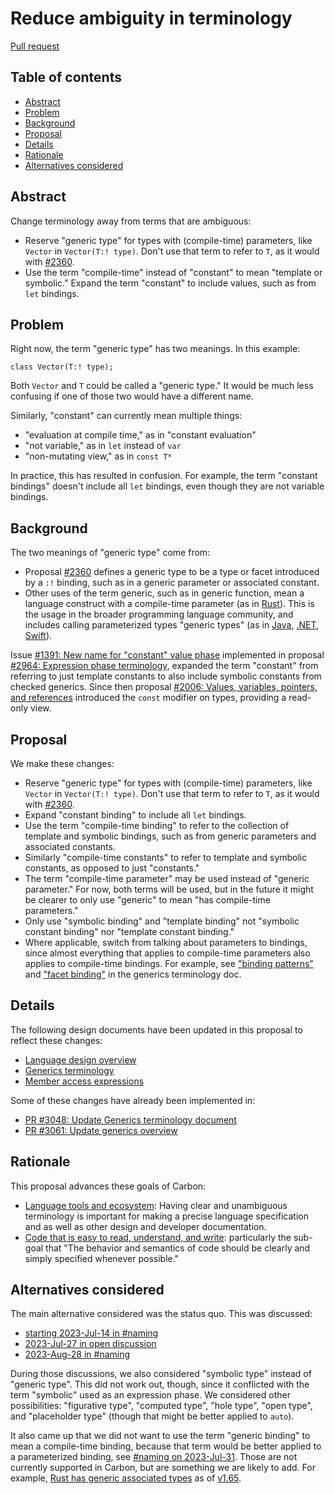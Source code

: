# Reduce ambiguity in terminology

<!--
Part of the Carbon Language project, under the Apache License v2.0 with LLVM
Exceptions. See /LICENSE for license information.
SPDX-License-Identifier: Apache-2.0 WITH LLVM-exception
-->

[Pull request](https://github.com/carbon-language/carbon-lang/pull/3162)

<!-- toc -->

## Table of contents

-   [Abstract](#abstract)
-   [Problem](#problem)
-   [Background](#background)
-   [Proposal](#proposal)
-   [Details](#details)
-   [Rationale](#rationale)
-   [Alternatives considered](#alternatives-considered)

<!-- tocstop -->

## Abstract

Change terminology away from terms that are ambiguous:

-   Reserve "generic type" for types with (compile-time) parameters, like
    `Vector` in `Vector(T:! type)`. Don't use that term to refer to `T`, as it
    would with [#2360](/proposals/p2360.md#terminology).
-   Use the term "compile-time" instead of "constant" to mean "template or
    symbolic." Expand the term "constant" to include values, such as from `let`
    bindings.

## Problem

Right now, the term "generic type" has two meanings. In this example:

```
class Vector(T:! type);
```

Both `Vector` and `T` could be called a "generic type." It would be much less
confusing if one of those two would have a different name.

Similarly, "constant" can currently mean multiple things:

-   "evaluation at compile time," as in "constant evaluation"
-   "not variable," as in `let` instead of `var`
-   "non-mutating view," as in `const T*`

In practice, this has resulted in confusion. For example, the term "constant
bindings" doesn't include all `let` bindings, even though they are not variable
bindings.

## Background

The two meanings of "generic type" come from:

-   Proposal [#2360](/proposals/p2360.md#terminology) defines a generic type to
    be a type or facet introduced by a `:!` binding, such as in a generic
    parameter or associated constant.
-   Other uses of the term generic, such as in generic function, mean a language
    construct with a compile-time parameter (as in
    [Rust](https://doc.rust-lang.org/rust-by-example/generics.html)). This is
    the usage in the broader programming language community, and includes
    calling parameterized types "generic types" (as in
    [Java](https://docs.oracle.com/javase/tutorial/java/generics/types.html),
    [.NET](https://learn.microsoft.com/en-us/dotnet/standard/generics/#terminology),
    [Swift](https://docs.swift.org/swift-book/documentation/the-swift-programming-language/generics/#Generic-Types)).

Issue
[#1391: New name for "constant" value phase](https://github.com/carbon-language/carbon-lang/issues/1391)
implemented in proposal
[#2964: Expression phase terminology](https://github.com/carbon-language/carbon-lang/pull/2964),
expanded the term "constant" from referring to just template constants to also
include symbolic constants from checked generics. Since then proposal
[#2006: Values, variables, pointers, and references](https://github.com/carbon-language/carbon-lang/pull/2006)
introduced the `const` modifier on types, providing a read-only view.

## Proposal

We make these changes:

-   Reserve "generic type" for types with (compile-time) parameters, like
    `Vector` in `Vector(T:! type)`. Don't use that term to refer to `T`, as it
    would with
    [#2360](https://github.com/carbon-language/carbon-lang/blob/trunk/proposals/p2360.md#terminology).
-   Expand "constant binding" to include all `let` bindings.
-   Use the term "compile-time binding" to refer to the collection of template
    and symbolic bindings, such as from generic parameters and associated
    constants.
-   Similarly "compile-time constants" to refer to template and symbolic
    constants, as opposed to just "constants."
-   The term "compile-time parameter" may be used instead of "generic
    parameter." For now, both terms will be used, but in the future it might be
    clearer to only use "generic" to mean "has compile-time parameters."
-   Only use "symbolic binding" and "template binding" not "symbolic constant
    binding" nor "template constant binding."
-   Where applicable, switch from talking about parameters to bindings, since
    almost everything that applies to compile-time parameters also applies to
    compile-time bindings. For example, see
    ["binding patterns"](/docs/design/generics/terminology.md#bindings) and
    ["facet binding"](/docs/design/generics/terminology.md#facet-binding) in the
    generics terminology doc.

## Details

The following design documents have been updated in this proposal to reflect
these changes:

-   [Language design overview](/docs/design/README.md)
-   [Generics terminology](/docs/design/generics/terminology.md)
-   [Member access expressions](/docs/design/expressions/member_access.md)

Some of these changes have already been implemented in:

-   [PR #3048: Update Generics terminology document](https://github.com/carbon-language/carbon-lang/pull/3048)
-   [PR #3061: Update generics overview](https://github.com/carbon-language/carbon-lang/pull/3061)

## Rationale

This proposal advances these goals of Carbon:

-   [Language tools and ecosystem](/docs/project/goals.md#language-tools-and-ecosystem):
    Having clear and unambiguous terminology is important for making a precise
    language specification and as well as other design and developer
    documentation.
-   [Code that is easy to read, understand, and write](/docs/project/goals.md#code-that-is-easy-to-read-understand-and-write):
    particularly the sub-goal that "The behavior and semantics of code should be
    clearly and simply specified whenever possible."

## Alternatives considered

The main alternative considered was the status quo. This was discussed:

-   [starting 2023-Jul-14 in #naming](https://discord.com/channels/655572317891461132/963846118964350976/1129542605538074777)
-   [2023-Jul-27 in open discussion](https://docs.google.com/document/d/1gnJBTfY81fZYvI_QXjwKk1uQHYBNHGqRLI2BS_cYYNQ/edit?resourcekey=0-ql1Q1WvTcDvhycf8LbA9DQ#heading=h.3tki3lncihf)
-   [2023-Aug-28 in #naming](https://discord.com/channels/655572317891461132/963846118964350976/1145790947083423777)

During those discussions, we also considered "symbolic type" instead of "generic
type". This did not work out, though, since it conflicted with the term
"symbolic" used as an expression phase. We considered other possibilities:
"figurative type", "computed type", "hole type", "open type", and "placeholder
type" (though that might be better applied to `auto`).

It also came up that we did not want to use the term "generic binding" to mean a
compile-time binding, because that term would be better applied to a
parameterized binding, see
[#naming on 2023-Jul-31](https://discord.com/channels/655572317891461132/963846118964350976/1135704682128494712).
Those are not currently supported in Carbon, but are something we are likely to
add. For example,
[Rust has generic associated types](https://rust-lang.github.io/generic-associated-types-initiative/explainer/motivation.html)
as of [v1.65](https://blog.rust-lang.org/2022/10/28/gats-stabilization.html).
